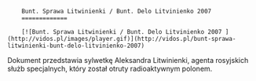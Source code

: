 
        Bunt. Sprawa Litwinienki / Bunt. Delo Litvinienko 2007 
        =============
        
        [![Bunt. Sprawa Litwinienki / Bunt. Delo Litvinienko 2007 ](http://vidos.pl/images/player.gif)](http://vidos.pl/bunt-sprawa-litwinienki-bunt-delo-litvinienko-2007)
        
        
 Dokument przedstawia sylwetkę Aleksandra Litwinienki, agenta rosyjskich służb specjalnych, który został otruty radioaktywnym polonem.
    